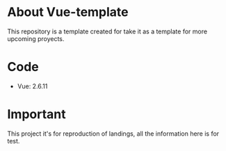 # About Vue-template

This repository is a template created for take it as a template for more upcoming proyects.

# Code

 - Vue: 2.6.11

 # Important

 This project it's for reproduction of landings, all the information here is for test.